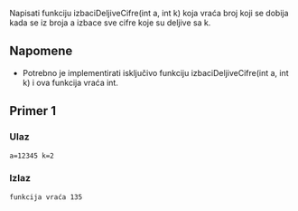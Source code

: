 
Napisati funkciju izbaciDeljiveCifre(int a, int k) koja vraća broj koji se dobija kada se iz broja a izbace sve cifre koje su deljive sa k.


## Napomene

  - Potrebno je implementirati isključivo funkciju izbaciDeljiveCifre(int a, int k) i ova funkcija vraća int.


## Primer 1

### Ulaz

~~~
a=12345 k=2

~~~

### Izlaz

~~~
funkcija vraća 135
~~~
